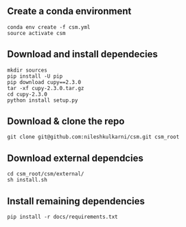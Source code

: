 
## Create a conda environment

```
conda env create -f csm.yml
source activate csm
```

## Download and install dependecies
```
mkdir sources
pip install -U pip
pip download cupy==2.3.0
tar -xf cupy-2.3.0.tar.gz
cd cupy-2.3.0
python install setup.py
```

## Download & clone the repo
```
git clone git@github.com:nileshkulkarni/csm.git csm_root
```


## Download external dependcies
```
cd csm_root/csm/external/
sh install.sh
```

## Install remaining dependencies
```
pip install -r docs/requirements.txt
```




